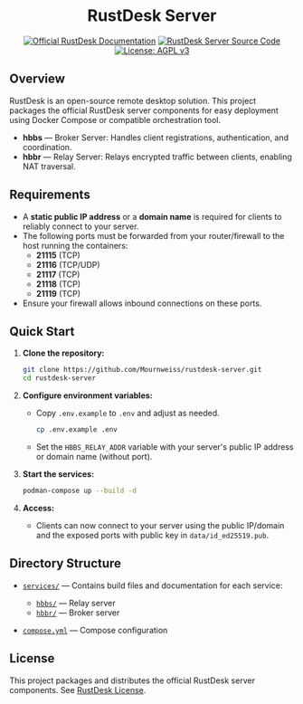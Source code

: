 <div align="center">

# RustDesk Server

[![Official RustDesk Documentation](https://img.shields.io/badge/docs-rustdesk.com-blue?logo=readthedocs&style=flat-square)](https://rustdesk.com/docs/en/self-host/)
[![RustDesk Server Source Code](https://img.shields.io/badge/source-github.com%2Frustdesk%2Frustdesk-blue?logo=github&style=flat-square)](https://github.com/rustdesk/rustdesk)
[![License: AGPL v3](https://img.shields.io/badge/license-AGPL--v3-blue.svg?style=flat-square)](./LICENSE)

</div>

## Overview

RustDesk is an open-source remote desktop solution. This project packages the official RustDesk server components for easy deployment using Docker Compose or compatible orchestration tool.

-   **hbbs** — Broker Server: Handles client registrations, authentication, and coordination.
-   **hbbr** — Relay Server: Relays encrypted traffic between clients, enabling NAT traversal.

## Requirements

-   A **static public IP address** or a **domain name** is required for clients to reliably connect to your server.
-   The following ports must be forwarded from your router/firewall to the host running the containers:
    -   **21115** (TCP)
    -   **21116** (TCP/UDP)
    -   **21117** (TCP)
    -   **21118** (TCP)
    -   **21119** (TCP)
-   Ensure your firewall allows inbound connections on these ports.

## Quick Start

1. **Clone the repository:**

    ```bash
    git clone https://github.com/Mournweiss/rustdesk-server.git
    cd rustdesk-server
    ```

2. **Configure environment variables:**

    - Copy `.env.example` to `.env` and adjust as needed.

        ```bash
        cp .env.example .env
        ```

    - Set the `HBBS_RELAY_ADDR` variable with your server's public IP address or domain name (without port).

3. **Start the services:**

    ```bash
    podman-compose up --build -d
    ```

4. **Access:**
    - Clients can now connect to your server using the public IP/domain and the exposed ports with public key in `data/id_ed25519.pub`.

## Directory Structure

-   [`services/`](./services/) — Contains build files and documentation for each service:

    -   [`hbbs/`](./services/hbbr/) — Relay server
    -   [`hbbr/`](./services/hbbs/) — Broker server

-   [`compose.yml`](./compose.yml) — Compose configuration

## License

This project packages and distributes the official RustDesk server components. See [RustDesk License](https://github.com/rustdesk/rustdesk/blob/master/LICENCE).
